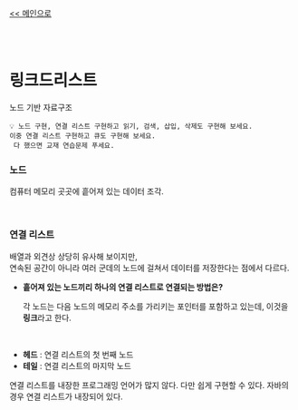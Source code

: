 [<< 메인으로](https://github.com/AtomicLiquors/Algorithm_Wiki_Chb)

&nbsp;  
&nbsp;  
# 링크드리스트
노드 기반 자료구조

```
💡 노드 구현, 연결 리스트 구현하고 읽기, 검색, 삽입, 삭제도 구현해 보세요.
이중 연결 리스트 구현하고 큐도 구현해 보세요.
 다 했으면 교재 연습문제 푸세요.
 ```


### 노드

컴퓨터 메모리 곳곳에 흩어져 있는 데이터 조각.

&nbsp;  

### 연결 리스트

배열과 외견상 상당히 유사해 보이지만,  
연속된 공간이 아니라 여러 군데의 노드에 걸쳐서 데이터를 저장한다는 점에서 다르다.

- **흩어져 있는 노드끼리 하나의 연결 리스트로 연결되는 방법은?**
    
    각 노드는 다음 노드의 메모리 주소를 가리키는 포인터를 포함하고 있는데, 
    이것을 **링크**라고 한다.

&nbsp;  

- **헤드** : 연결 리스트의 첫 번째 노드
- **테일** : 연결 리스트의 마지막 노드

연결 리스트를 내장한 프로그래밍 언어가 많지 않다. 다만 쉽게 구현할 수 있다.
자바의 경우 연결 리스트가 내장되어 있다.